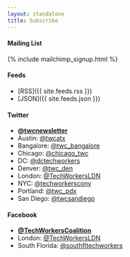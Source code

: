 ```yaml
---
layout: standalone
title: Subscribe
---
```


<h4 class="text-secondary">Mailing List</h4>

{% include mailchimp_signup.html %}

<h4 class="text-secondary">Feeds</h4>

- [RSS]({{ site.feeds.rss }})
- [JSON]({{ site.feeds.json }})

<h4 class="text-secondary">Twitter</h4>

- [**@twcnewsletter**](https://twitter.com/twcnewsletter)
- Austin: [@twcatx](https://twitter.com/twcatx)
- Bangalore: [@twc_bangalore](https://twitter.com/twc_bangalore)
- Chicago: [@chicago_twc](https://twitter.com/chicago_twc)
- DC: [@dctechworkers](https://twitter.com/dctechworkers)
- Denver: [@twc_den](https://twitter.com/twc_den)
- London: [@TechWorkersLDN](https://twitter.com/TechWorkersLDN)
- NYC: [@techworkerscony](https://twitter.com/techworkerscony)
- Portland: [@twc_pdx](https://twitter.com/twc_pdx)
- San Diego: [@twcsandiego](https://twitter.com/twcsandiego)

<h4 class="text-secondary">Facebook</h4>

- [**@TechWorkersCoalition**](https://www.facebook.com/TechWorkersCoalition)
- London: [@TechWorkersLDN](https://www.facebook.com/TechWorkersLDN)
- South Florida: [@southfltechworkers](https://www.facebook.com/southfltechworkers/)
